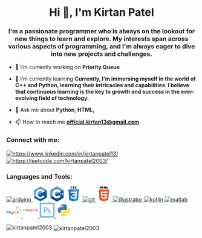 <!---
👋 Hi there! I'm Kirtan Patel, also known as @kirtanpatel2003 on GitHub.

👀 I'm a passionate programmer who is always on the lookout for new things to learn and explore. My interests span across various aspects of programming, and I'm always eager to dive into new projects and challenges.

🌱 Currently, I'm immersing myself in the world of Python, learning its intricacies and capabilities. I believe that continuous learning is the key to growth and success in the ever-evolving field of technology.

💞️ I'm open to collaborations and love working with others to create amazing things. If you have an interesting project or idea, I'd be more than happy to contribute and learn along the way.

📫 If you wish to reach out to me, you can find me on LinkedIn at https://www.linkedin.com/in/kirtanpatel13/. Feel free to connect with me there!

You can also check out my personal website at https://kirtanpatel2003.github.io to learn more about my work and interests.

Looking forward to connecting and collaborating with you!

kirtanpatel2003/kirtanpatel2003 is a ✨ special ✨ repository because its `README.md` (this file) appears on your GitHub profile.
You can click the Preview link to take a look at your changes.
--->

<h1 align="center">Hi 👋, I'm Kirtan Patel</h1>
<h3 align="center">I'm a passionate programmer who is always on the lookout for new things to learn and explore. My interests span across various aspects of programming, and I'm always eager to dive into new projects and challenges.</h3>


- 🔭 I’m currently working on **Priority Queue**

- 🌱 I’m currently learning **Currently, I'm immersing myself in the world of C++ and Python, learning their intricacies and capabilities. I believe that continuous learning is the key to growth and success in the ever-evolving field of technology.**

- 💬 Ask me about **Python, HTML,**

- 📫 How to reach me **official.kirtan13@gmail.com**

<h3 align="left">Connect with me:</h3>
<p align="left">
<a href="https://linkedin.com/in/https://www.linkedin.com/in/kirtanpatel13/" target="blank"><img align="center" src="https://raw.githubusercontent.com/rahuldkjain/github-profile-readme-generator/master/src/images/icons/Social/linked-in-alt.svg" alt="https://www.linkedin.com/in/kirtanpatel13/" height="30" width="40" /></a>
<a href="https://www.leetcode.com/https://leetcode.com/kirtanpatel2003/" target="blank"><img align="center" src="https://raw.githubusercontent.com/rahuldkjain/github-profile-readme-generator/master/src/images/icons/Social/leet-code.svg" alt="https://leetcode.com/kirtanpatel2003/" height="30" width="40" /></a>
</p>

<h3 align="left">Languages and Tools:</h3>
<p align="left"> <a href="https://www.arduino.cc/" target="_blank" rel="noreferrer"> <img src="https://cdn.worldvectorlogo.com/logos/arduino-1.svg" alt="arduino" width="40" height="40"/> </a> <a href="https://www.cprogramming.com/" target="_blank" rel="noreferrer"> <img src="https://raw.githubusercontent.com/devicons/devicon/master/icons/c/c-original.svg" alt="c" width="40" height="40"/> </a> <a href="https://www.w3schools.com/cpp/" target="_blank" rel="noreferrer"> <img src="https://raw.githubusercontent.com/devicons/devicon/master/icons/cplusplus/cplusplus-original.svg" alt="cplusplus" width="40" height="40"/> </a> <a href="https://www.w3schools.com/css/" target="_blank" rel="noreferrer"> <img src="https://raw.githubusercontent.com/devicons/devicon/master/icons/css3/css3-original-wordmark.svg" alt="css3" width="40" height="40"/> </a> <a href="https://git-scm.com/" target="_blank" rel="noreferrer"> <img src="https://www.vectorlogo.zone/logos/git-scm/git-scm-icon.svg" alt="git" width="40" height="40"/> </a> <a href="https://www.w3.org/html/" target="_blank" rel="noreferrer"> <img src="https://raw.githubusercontent.com/devicons/devicon/master/icons/html5/html5-original-wordmark.svg" alt="html5" width="40" height="40"/> </a> <a href="https://www.adobe.com/in/products/illustrator.html" target="_blank" rel="noreferrer"> <img src="https://www.vectorlogo.zone/logos/adobe_illustrator/adobe_illustrator-icon.svg" alt="illustrator" width="40" height="40"/> </a> <a href="https://kotlinlang.org" target="_blank" rel="noreferrer"> <img src="https://www.vectorlogo.zone/logos/kotlinlang/kotlinlang-icon.svg" alt="kotlin" width="40" height="40"/> </a> <a href="https://www.mathworks.com/" target="_blank" rel="noreferrer"> <img src="https://upload.wikimedia.org/wikipedia/commons/2/21/Matlab_Logo.png" alt="matlab" width="40" height="40"/> </a> <a href="https://www.mysql.com/" target="_blank" rel="noreferrer"> <img src="https://raw.githubusercontent.com/devicons/devicon/master/icons/mysql/mysql-original-wordmark.svg" alt="mysql" width="40" height="40"/> </a> <a href="https://www.oracle.com/" target="_blank" rel="noreferrer"> <img src="https://raw.githubusercontent.com/devicons/devicon/master/icons/oracle/oracle-original.svg" alt="oracle" width="40" height="40"/> </a> <a href="https://www.photoshop.com/en" target="_blank" rel="noreferrer"> <img src="https://raw.githubusercontent.com/devicons/devicon/master/icons/photoshop/photoshop-line.svg" alt="photoshop" width="40" height="40"/> </a> <a href="https://www.python.org" target="_blank" rel="noreferrer"> <img src="https://raw.githubusercontent.com/devicons/devicon/master/icons/python/python-original.svg" alt="python" width="40" height="40"/> </a> </p>

<p><img align="left" src="https://github-readme-stats.vercel.app/api/top-langs?username=kirtanpatel2003&show_icons=true&locale=en&layout=compact" alt="kirtanpatel2003" /></p>

<p>&nbsp;<img align="center" src="https://github-readme-stats.vercel.app/api?username=kirtanpatel2003&show_icons=true&locale=en" alt="kirtanpatel2003" /></p>
